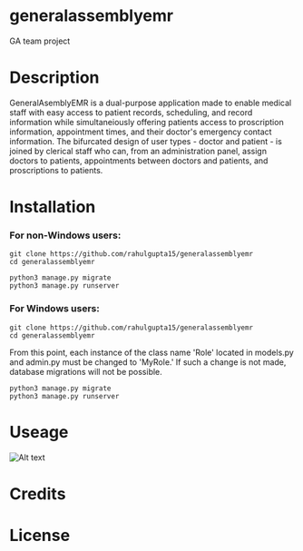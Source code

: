 # generalassemblyemr
GA team project

# Description

GeneralAsemblyEMR is a dual-purpose application made to enable medical staff with easy access to patient records, scheduling, and record information while simultaneiously offering patients access to proscription information, appointment times, and their doctor's emergency contact information. The bifurcated design of user types - doctor and patient - is joined by clerical staff who can, from an administration panel, assign doctors to patients, appointments between doctors and patients, and proscriptions to patients.

# Installation

### For non-Windows users:

```
git clone https://github.com/rahulgupta15/generalassemblyemr
cd generalassemblyemr

python3 manage.py migrate
python3 manage.py runserver

```

### For Windows users:

```
git clone https://github.com/rahulgupta15/generalassemblyemr
cd generalassemblyemr

```

From this point, each instance of the class name 'Role' located in models.py and admin.py must be changed to 'MyRole.' If such a change is not made, database migrations will not be possible.

```
python3 manage.py migrate
python3 manage.py runserver

```


# Useage

![Alt text](http://https://i.imgur.com/AciEwUR.jpg)

# Credits

# License
